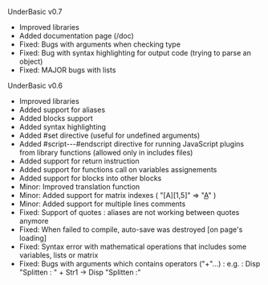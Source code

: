 
UnderBasic v0.7
- Improved libraries
- Added documentation page (/doc)
- Fixed: Bugs with arguments when checking type
- Fixed: Bug with syntax highlighting for output code (trying to parse an object)
- Fixed: MAJOR bugs with lists

UnderBasic v0.6
- Improved libraries
- Added support for aliases
- Added blocks support
- Added syntax highlighting
- Added #set directive (useful for undefined arguments)
- Added #script---#endscript directive for running JavaScript plugins from library functions (allowed only in includes files)
- Added support for return instruction
- Added support for functions call on variables assignements
- Added support for blocks into other blocks
- Minor: Improved translation function
- Minor: Added support for matrix indexes ( "[A][1,5]" => "[A](1,5)" )
- Minor: Added support for multiple lines comments
- Fixed: Support of quotes : aliases are not working between quotes anymore
- Fixed: When failed to compile, auto-save was destroyed [on page's loading]
- Fixed: Syntax error with mathematical operations that includes some variables, lists or matrix
- Fixed: Bugs with arguments which contains operators ("+"...) : e.g. : Disp "Splitten : " + Str1 -> Disp "Splitten :"
